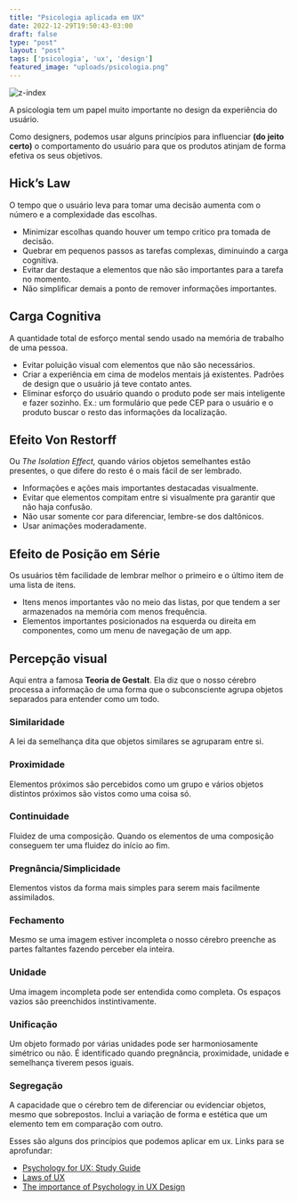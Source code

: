 ```yaml
---
title: "Psicologia aplicada em UX"
date: 2022-12-29T19:50:43-03:00
draft: false
type: "post"
layout: "post"
tags: ['psicologia', 'ux', 'design']
featured_image: "uploads/psicologia.png"
---
```


![z-index](/uploads/psicologia.png)

A psicologia tem um papel muito importante no design da experiência do usuário.

Como designers, podemos usar alguns princípios para influenciar **(do jeito certo)** o comportamento do usuário para que os produtos atinjam de forma efetiva os seus objetivos.

## Hick’s Law

O tempo que o usuário leva para tomar uma decisão aumenta com o número e a complexidade das escolhas.

- Minimizar escolhas quando houver um tempo critico pra tomada de decisão.
- Quebrar em pequenos passos as tarefas complexas, diminuindo a carga cognitiva.
- Evitar dar destaque a elementos que não são importantes para a tarefa no momento.
- Não simplificar demais a ponto de remover informações importantes.

## Carga Cognitiva

A quantidade total de esforço mental sendo usado na memória de trabalho de uma pessoa.

- Evitar poluição visual com elementos que não são necessários.
- Criar a experiência em cima de modelos mentais já existentes. Padrões de design que o usuário já teve contato antes.
- Eliminar esforço do usuário quando o produto pode ser mais inteligente e fazer sozinho. Ex.: um formulário que pede CEP para o usuário e o produto buscar o resto das informações da localização.

## Efeito Von Restorff

Ou *The Isolation Effect,*  quando vários objetos semelhantes estão presentes, o que difere do resto é o mais fácil de ser lembrado.

- Informações e ações mais importantes destacadas visualmente.
- Evitar que elementos compitam entre si visualmente pra garantir que não haja confusão.
- Não usar somente cor para diferenciar, lembre-se dos daltônicos.
- Usar animações moderadamente.

## Efeito de Posição em Série

Os usuários têm facilidade de lembrar melhor o primeiro e o último item de uma lista de itens.

- Itens menos importantes vão no meio das listas, por que tendem a ser armazenados na memória com menos frequência.
- Elementos importantes posicionados na esquerda ou direita em componentes, como um menu de navegação de um app.

## Percepção visual

Aqui entra a famosa **Teoria de Gestalt**. Ela diz que o nosso cérebro processa a informação de uma forma que o subconsciente agrupa objetos separados para entender como um todo.

### Similaridade

A lei da semelhança dita que objetos similares se agruparam entre si.

### Proximidade

Elementos próximos são percebidos como um grupo e vários objetos distintos próximos são vistos como uma coisa só.

### Continuidade

Fluidez de uma composição. Quando os elementos de uma composição conseguem ter uma fluidez do início ao fim.

### Pregnância/Simplicidade

Elementos vistos da forma mais simples para serem mais facilmente assimilados.

### Fechamento

Mesmo se uma imagem estiver incompleta o nosso cérebro preenche as partes faltantes fazendo perceber ela inteira.

### Unidade

Uma imagem incompleta pode ser entendida como completa. Os espaços vazios são preenchidos instintivamente.

### Unificação

Um objeto formado por várias unidades pode ser harmoniosamente simétrico ou não. É identificado quando pregnância, proximidade, unidade e semelhança tiverem pesos iguais.

### Segregação

A capacidade que o cérebro tem de diferenciar ou evidenciar objetos, mesmo que sobrepostos. Inclui a variação de forma e estética que um elemento tem em comparação com outro.


Esses são alguns dos princípios que podemos aplicar em ux. Links para se aprofundar:
- [Psychology for UX: Study Guide](https://www.nngroup.com/articles/psychology-study-guide/)
- [Laws of UX](https://lawsofux.com/)
- [The importance of Psychology in UX Design](https://aelaschool.com/en/userexperience/psychology-ux-design-projects/)